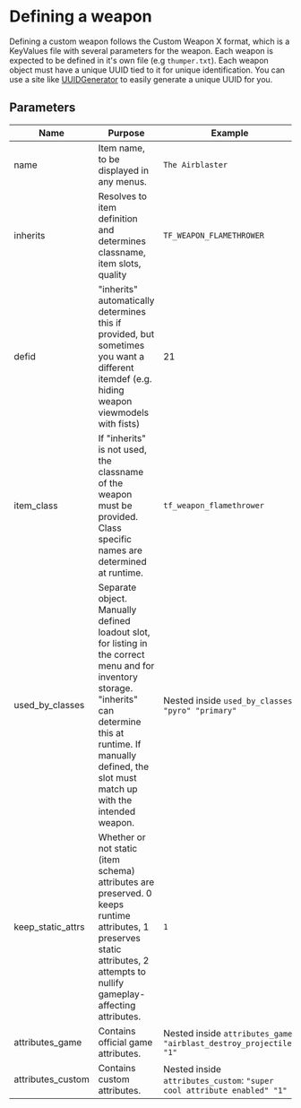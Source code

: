 # Defining a weapon
Defining a custom weapon follows the Custom Weapon X format, which is a KeyValues file with several parameters for the weapon. Each weapon is expected to be defined in it's own file (e.g `thumper.txt`). Each weapon object must have a unique UUID tied to it for unique identification. You can use a site like [UUIDGenerator](https://www.uuidgenerator.net/) to easily generate a unique UUID for you.

## Parameters
| Name | Purpose | Example |
| ---  | ---     | ---     |
| name   | Item name, to be displayed in any menus.   | `The Airblaster` |
| inherits   | Resolves to item definition and determines classname, item slots, quality   | `TF_WEAPON_FLAMETHROWER` |
| defid | "inherits" automatically determines this if provided, but sometimes you want a different itemdef (e.g. hiding weapon viewmodels with fists) | 21 |
| item_class | If "inherits" is not used, the classname of the weapon must be provided. Class specific names are determined at runtime. | `tf_weapon_flamethrower` |
| used_by_classes | Separate object. Manually defined loadout slot, for listing in the correct menu and for inventory storage. "inherits" can determine this at runtime. If manually defined, the slot must match up with the intended weapon. | Nested inside `used_by_classes`: `"pyro" "primary"` |
| keep_static_attrs | Whether or not static (item schema) attributes are preserved. 0 keeps runtime attributes, 1 preserves static attributes, 2 attempts to nullify gameplay-affecting attributes. | `1` |
| attributes_game | Contains official game attributes. | Nested inside `attributes_game`: `"airblast_destroy_projectile" "1"` |
| attributes_custom | Contains custom attributes. | Nested inside `attributes_custom`: `"super cool attribute enabled" "1"` |